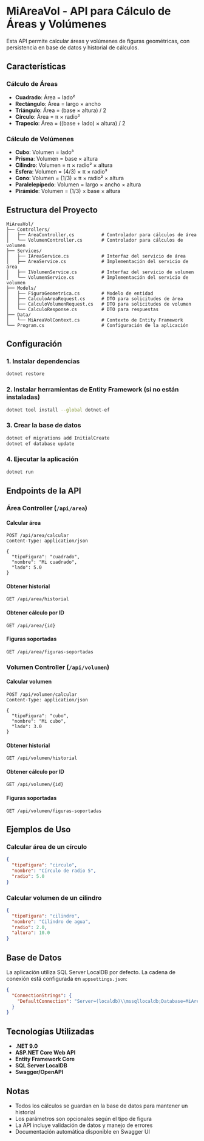 # MiAreaVol - API para Cálculo de Áreas y Volúmenes

Esta API permite calcular áreas y volúmenes de figuras geométricas, con persistencia en base de datos y historial de cálculos.

## Características

### Cálculo de Áreas
- **Cuadrado**: Área = lado²
- **Rectángulo**: Área = largo × ancho
- **Triángulo**: Área = (base × altura) / 2
- **Círculo**: Área = π × radio²
- **Trapecio**: Área = ((base + lado) × altura) / 2

### Cálculo de Volúmenes
- **Cubo**: Volumen = lado³
- **Prisma**: Volumen = base × altura
- **Cilindro**: Volumen = π × radio² × altura
- **Esfera**: Volumen = (4/3) × π × radio³
- **Cono**: Volumen = (1/3) × π × radio² × altura
- **Paralelepípedo**: Volumen = largo × ancho × altura
- **Pirámide**: Volumen = (1/3) × base × altura

## Estructura del Proyecto

```
MiAreaVol/
├── Controllers/
│   ├── AreaController.cs          # Controlador para cálculos de área
│   └── VolumenController.cs       # Controlador para cálculos de volumen
├── Services/
│   ├── IAreaService.cs            # Interfaz del servicio de área
│   ├── AreaService.cs             # Implementación del servicio de área
│   ├── IVolumenService.cs         # Interfaz del servicio de volumen
│   └── VolumenService.cs          # Implementación del servicio de volumen
├── Models/
│   ├── FiguraGeometrica.cs        # Modelo de entidad
│   ├── CalculoAreaRequest.cs      # DTO para solicitudes de área
│   ├── CalculoVolumenRequest.cs   # DTO para solicitudes de volumen
│   └── CalculoResponse.cs         # DTO para respuestas
├── Data/
│   └── MiAreaVolContext.cs        # Contexto de Entity Framework
└── Program.cs                     # Configuración de la aplicación
```

## Configuración

### 1. Instalar dependencias
```bash
dotnet restore
```

### 2. Instalar herramientas de Entity Framework (si no están instaladas)
```bash
dotnet tool install --global dotnet-ef
```

### 3. Crear la base de datos
```bash
dotnet ef migrations add InitialCreate
dotnet ef database update
```

### 4. Ejecutar la aplicación
```bash
dotnet run
```

## Endpoints de la API

### Área Controller (`/api/area`)

#### Calcular área
```http
POST /api/area/calcular
Content-Type: application/json

{
  "tipoFigura": "cuadrado",
  "nombre": "Mi cuadrado",
  "lado": 5.0
}
```

#### Obtener historial
```http
GET /api/area/historial
```

#### Obtener cálculo por ID
```http
GET /api/area/{id}
```

#### Figuras soportadas
```http
GET /api/area/figuras-soportadas
```

### Volumen Controller (`/api/volumen`)

#### Calcular volumen
```http
POST /api/volumen/calcular
Content-Type: application/json

{
  "tipoFigura": "cubo",
  "nombre": "Mi cubo",
  "lado": 3.0
}
```

#### Obtener historial
```http
GET /api/volumen/historial
```

#### Obtener cálculo por ID
```http
GET /api/volumen/{id}
```

#### Figuras soportadas
```http
GET /api/volumen/figuras-soportadas
```

## Ejemplos de Uso

### Calcular área de un círculo
```json
{
  "tipoFigura": "circulo",
  "nombre": "Círculo de radio 5",
  "radio": 5.0
}
```

### Calcular volumen de un cilindro
```json
{
  "tipoFigura": "cilindro",
  "nombre": "Cilindro de agua",
  "radio": 2.0,
  "altura": 10.0
}
```

## Base de Datos

La aplicación utiliza SQL Server LocalDB por defecto. La cadena de conexión está configurada en `appsettings.json`:

```json
{
  "ConnectionStrings": {
    "DefaultConnection": "Server=(localdb)\\mssqllocaldb;Database=MiAreaVolDb;Trusted_Connection=true;MultipleActiveResultSets=true"
  }
}
```

## Tecnologías Utilizadas

- **.NET 9.0**
- **ASP.NET Core Web API**
- **Entity Framework Core**
- **SQL Server LocalDB**
- **Swagger/OpenAPI**

## Notas

- Todos los cálculos se guardan en la base de datos para mantener un historial
- Los parámetros son opcionales según el tipo de figura
- La API incluye validación de datos y manejo de errores
- Documentación automática disponible en Swagger UI 